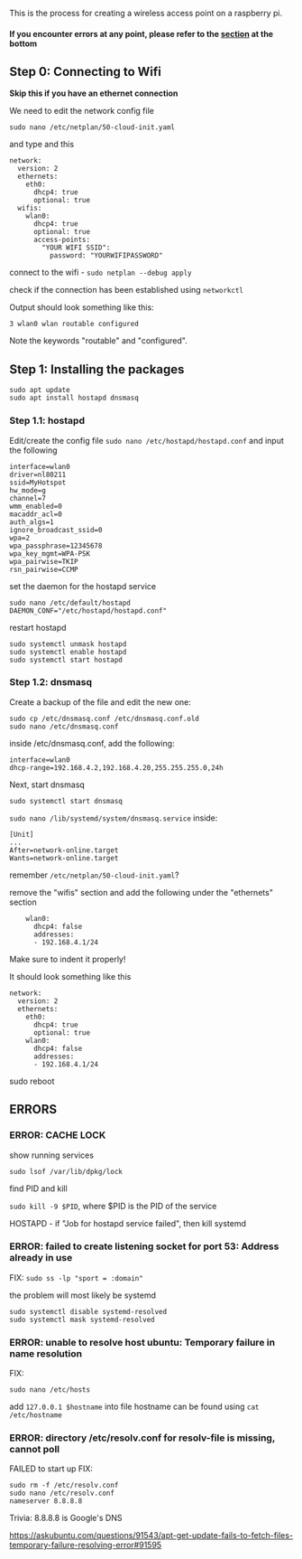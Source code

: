 This is the process for creating a wireless access point on a raspberry pi.

#### If you encounter errors at any point, please refer to the [section](#ERRORS) at the bottom

## Step 0: Connecting to Wifi
**Skip this if you have an ethernet connection**

We need to edit the network config file

```
sudo nano /etc/netplan/50-cloud-init.yaml
```

and type and this
```
network:
  version: 2
  ethernets:
    eth0:
      dhcp4: true
      optional: true
  wifis:
    wlan0:
      dhcp4: true
      optional: true
      access-points:
        "YOUR WIFI SSID":
          password: "YOURWIFIPASSWORD"
```
connect to the wifi - 
`sudo netplan --debug apply`

check if the connection has been established using
`networkctl`


Output should look something like this:

```3 wlan0 wlan routable configured```

Note the keywords "routable" and "configured".

## Step 1: Installing the packages
```
sudo apt update
sudo apt install hostapd dnsmasq
```
### Step 1.1: hostapd
Edit/create the config file
`sudo nano /etc/hostapd/hostapd.conf`
and input the following
```
interface=wlan0
driver=nl80211
ssid=MyHotspot
hw_mode=g
channel=7
wmm_enabled=0
macaddr_acl=0
auth_algs=1
ignore_broadcast_ssid=0
wpa=2
wpa_passphrase=12345678
wpa_key_mgmt=WPA-PSK
wpa_pairwise=TKIP
rsn_pairwise=CCMP
```

set the daemon for the hostapd service
```
sudo nano /etc/default/hostapd
DAEMON_CONF="/etc/hostapd/hostapd.conf"
```

restart hostapd

```
sudo systemctl unmask hostapd
sudo systemctl enable hostapd
sudo systemctl start hostapd
```

### Step 1.2: dnsmasq

Create a backup of the file and edit the new one:

```
sudo cp /etc/dnsmasq.conf /etc/dnsmasq.conf.old
sudo nano /etc/dnsmasq.conf
```
inside /etc/dnsmasq.conf, add the following:

```
interface=wlan0
dhcp-range=192.168.4.2,192.168.4.20,255.255.255.0,24h
```

Next, start dnsmasq

`sudo systemctl start dnsmasq`

`sudo nano /lib/systemd/system/dnsmasq.service`
inside:
```
[Unit]
...
After=network-online.target
Wants=network-online.target
```
remember `/etc/netplan/50-cloud-init.yaml`?

remove the "wifis" section and add the following under the "ethernets" section
```
    wlan0:
      dhcp4: false
      addresses:
      - 192.168.4.1/24
```
Make sure to indent it properly!

It should look something like this
```
network:
  version: 2
  ethernets:
    eth0:
      dhcp4: true
      optional: true
    wlan0:
      dhcp4: false
      addresses:
      - 192.168.4.1/24
```
	  
sudo reboot

## ERRORS

### ERROR: CACHE LOCK
show running services

`sudo lsof /var/lib/dpkg/lock`


find PID and kill


`sudo kill -9 $PID`, where $PID is the PID of the service


HOSTAPD - if "Job for hostapd service failed", then kill systemd

### ERROR: failed to create listening socket for port 53: Address already in use
FIX: `sudo ss -lp "sport = :domain"`

the problem will most likely be systemd
```
sudo systemctl disable systemd-resolved
sudo systemctl mask systemd-resolved
```


### ERROR: unable to resolve host ubuntu: Temporary failure in name resolution
FIX:
```
sudo nano /etc/hosts
```
add `127.0.0.1 $hostname` into file
hostname can be found using `cat /etc/hostname`


### ERROR: directory /etc/resolv.conf for resolv-file is missing, cannot poll
FAILED to start up
FIX: 
```
sudo rm -f /etc/resolv.conf
sudo nano /etc/resolv.conf
nameserver 8.8.8.8
```

Trivia: 8.8.8.8 is Google's DNS

https://askubuntu.com/questions/91543/apt-get-update-fails-to-fetch-files-temporary-failure-resolving-error#91595
